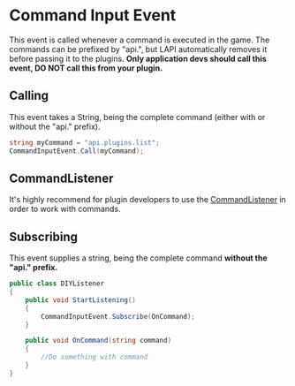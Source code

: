 # Command Input Event
This event is called whenever a command is executed in the game.
The commands can be prefixed by "api.", but LAPI automatically removes it before passing it to the plugins.
**Only application devs should call this event, DO NOT call this from your plugin.**

## Calling
This event takes a String, being the complete command (either with or without the "api." prefix).

```csharp
string myCommand = "api.plugins.list";
CommandInputEvent.Call(myCommand);
```

## CommandListener
It's highly recommend for plugin developers to use the [CommandListener](LyokoAPI/Commands/CommandListener.md) in order to work with commands.

## Subscribing
This event supplies a string, being the complete command **without the "api." prefix.**

```csharp
public class DIYListener
{
    public void StartListening()
    {
        CommandInputEvent.Subscribe(OnCommand);
    }

    public void OnCommand(string command)
    {
        //Do something with command
    }
}
```

